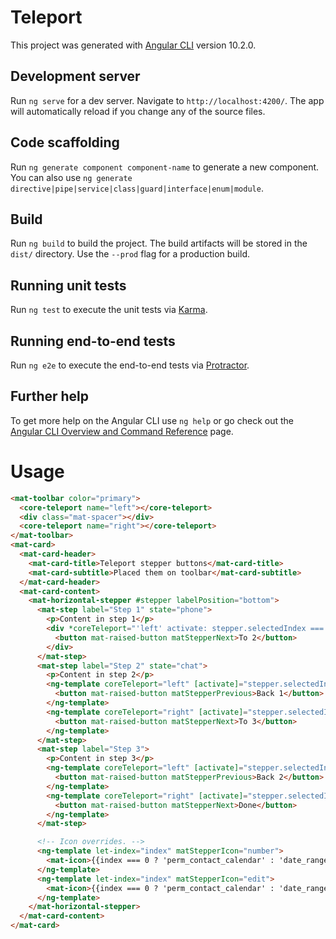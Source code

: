# Teleport

This project was generated with [Angular CLI](https://github.com/angular/angular-cli) version 10.2.0.

## Development server

Run `ng serve` for a dev server. Navigate to `http://localhost:4200/`. The app will automatically reload if you change any of the source files.

## Code scaffolding

Run `ng generate component component-name` to generate a new component. You can also use `ng generate directive|pipe|service|class|guard|interface|enum|module`.

## Build

Run `ng build` to build the project. The build artifacts will be stored in the `dist/` directory. Use the `--prod` flag for a production build.

## Running unit tests

Run `ng test` to execute the unit tests via [Karma](https://karma-runner.github.io).

## Running end-to-end tests

Run `ng e2e` to execute the end-to-end tests via [Protractor](http://www.protractortest.org/).

## Further help

To get more help on the Angular CLI use `ng help` or go check out the [Angular CLI Overview and Command Reference](https://angular.io/cli) page.

# Usage
```html
<mat-toolbar color="primary">
  <core-teleport name="left"></core-teleport>
  <div class="mat-spacer"></div>
  <core-teleport name="right"></core-teleport>
</mat-toolbar>
<mat-card>
  <mat-card-header>
    <mat-card-title>Teleport stepper buttons</mat-card-title>
    <mat-card-subtitle>Placed them on toolbar</mat-card-subtitle>
  </mat-card-header>
  <mat-card-content>
    <mat-horizontal-stepper #stepper labelPosition="bottom">
      <mat-step label="Step 1" state="phone">
        <p>Content in step 1</p>
        <div *coreTeleport="'left' activate: stepper.selectedIndex === 0">
          <button mat-raised-button matStepperNext>To 2</button>
        </div>
      </mat-step>
      <mat-step label="Step 2" state="chat">
        <p>Content in step 2</p>
        <ng-template coreTeleport="left" [activate]="stepper.selectedIndex === 1">
          <button mat-raised-button matStepperPrevious>Back 1</button>
        </ng-template>
        <ng-template coreTeleport="right" [activate]="stepper.selectedIndex === 1">
          <button mat-raised-button matStepperNext>To 3</button>
        </ng-template>
      </mat-step>
      <mat-step label="Step 3">
        <p>Content in step 3</p>
        <ng-template coreTeleport="left" [activate]="stepper.selectedIndex === 2">
          <button mat-raised-button matStepperPrevious>Back 2</button>
        </ng-template>
        <ng-template coreTeleport="right" [activate]="stepper.selectedIndex === 2">
          <button mat-raised-button matStepperNext>Done</button>
        </ng-template>
      </mat-step>

      <!-- Icon overrides. -->
      <ng-template let-index="index" matStepperIcon="number">
        <mat-icon>{{index === 0 ? 'perm_contact_calendar' : 'date_range'}}</mat-icon>
      </ng-template>
      <ng-template let-index="index" matStepperIcon="edit">
        <mat-icon>{{index === 0 ? 'perm_contact_calendar' : 'date_range'}}</mat-icon>
      </ng-template>
    </mat-horizontal-stepper>
  </mat-card-content>
</mat-card>

```
